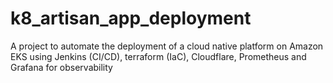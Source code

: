 # k8_artisan_app_deployment
A project to automate the deployment of a cloud native platform on Amazon EKS using Jenkins (CI/CD), terraform (IaC), Cloudflare, Prometheus and Grafana for observability

